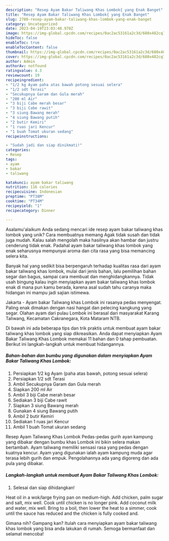 ```yaml
---
description: "Resep Ayam Bakar Taliwang Khas Lombok{ yang Enak Banget"
title: "Resep Ayam Bakar Taliwang Khas Lombok{ yang Enak Banget"
slug: 2780-resep-ayam-bakar-taliwang-khas-lombok-yang-enak-banget
category: Uncategorized
date: 2023-04-19T23:03:48.970Z
image: https://img-global.cpcdn.com/recipes/0ac2ac53161a2c3d/680x482cq70/ayam-bakar-taliwang-khas-lombok-foto-resep-utama.jpg
hideToc: false
enableToc: true
enableTocContent: false
thumbnail: https://img-global.cpcdn.com/recipes/0ac2ac53161a2c3d/680x482cq70/ayam-bakar-taliwang-khas-lombok-foto-resep-utama.jpg
cover: https://img-global.cpcdn.com/recipes/0ac2ac53161a2c3d/680x482cq70/ayam-bakar-taliwang-khas-lombok-foto-resep-utama.jpg
author: Admin
authorAv: notfound
ratingvalue: 4.3
reviewcount: 19
recipeingredient:
- "1/2 kg Ayam paha atas bawah potong sesuai selera"
- "1/2 sdt Terasi"
- "Secukupnya Garam dan Gula merah"
- "200 ml Air"
- "3 biji Cabe merah besar"
- "3 biji Cabe rawit"
- "3 siung Bawang merah"
- "4 siung Bawang putih"
- "2 butir Kemiri"
- "1 ruas jari Kencur"
- "1 buah Tomat ukuran sedang"
recipeinstructions:

- "Sudah jadi dan siap dinikmati!"
categories:
- Resep
tags:
- ayam
- bakar
- taliwang

katakunci: ayam bakar taliwang 
nutrition: 116 calories
recipecuisine: Indonesian
preptime: "PT38M"
cooktime: "PT34M"
recipeyield: "1"
recipecategory: Dinner

---
```



Asalamu'alaikum Anda sedang mencari ide resep ayam bakar taliwang khas lombok yang unik? Cara membuatnya memang Agak tidak susah dan tidak juga mudah. Kalau salah mengolah maka hasilnya akan hambar dan justru cenderung tidak enak. Padahal ayam bakar taliwang khas lombok yang enak seharusnya mempunyai aroma dan cita rasa yang bisa memancing selera kita.


Banyak hal yang sedikit bisa berpengaruh terhadap kualitas rasa dari ayam bakar taliwang khas lombok, mulai dari jenis bahan, lalu pemilihan bahan segar dan bagus, sampai cara membuat dan menghidangkannya. Tidak usah bingung kalau ingin menyiapkan ayam bakar taliwang khas lombok enak di mana pun kamu berada, karena asal sudah tahu caranya maka hidangan ini mampu jadi sajian istimewa.

Jakarta - Ayam bakar Taliwang khas Lombok ini rasanya pedas menyengat. Paling enak dimakan dengan nasi hangat dan pelecing kangkung yang segar. Olahan ayam dari pulau Lombok ini berasal dari masyarakat Karang Taliwang, Kecamatan Cakranegara, Kota Mataram NTB.


Di bawah ini ada beberapa tips dan trik praktis untuk membuat ayam bakar taliwang khas lombok yang siap dikreasikan. Anda dapat menyiapkan Ayam Bakar Taliwang Khas Lombok memakai 11 bahan dan 0 tahap pembuatan. Berikut ini langkah-langkah untuk membuat hidangannya.

<!--inarticleads1-->

##### Bahan-bahan dan bumbu yang digunakan dalam menyiapkan Ayam Bakar Taliwang Khas Lombok:

1. Persiapkan 1/2 kg Ayam (paha atas bawah, potong sesuai selera)
1. Persiapkan 1/2 sdt Terasi
1. Ambil Secukupnya Garam dan Gula merah
1. Siapkan 200 ml Air
1. Ambil 3 biji Cabe merah besar
1. Sediakan 3 biji Cabe rawit
1. Siapkan 3 siung Bawang merah
1. Gunakan 4 siung Bawang putih
1. Ambil 2 butir Kemiri
1. Sediakan 1 ruas jari Kencur
1. Ambil 1 buah Tomat ukuran sedang


Resep Ayam Taliwang Khas Lombok Pedas-pedas gurih ayan kampung yang dibakar dengan bumbu khas Lombok ini bikin selera makan bertambah. Ayam taliwang memiliki sensasi rasa yang pedas dengan kuatnya kencur. Ayam yang digunakan ialah ayam kampung muda agar terasa lebih gurih dan empuk. Pengolahannya ada yang digoreng dan ada pula yang dibakar. 

<!--inarticleads2-->

##### Langkah-langkah untuk membuat Ayam Bakar Taliwang Khas Lombok:


1. Selesai dan siap dihidangkan!

Heat oil in a wok/large frying pan on medium-high. Add chicken, palm sugar and salt, mix well. Cook until chicken is no longer pink. Add coconut milk and water, mix well. Bring to a boil, then lower the heat to a simmer, cook until the sauce has reduced and the chicken is fully cooked and. 

Gimana nih? Gampang kan? Itulah cara menyiapkan ayam bakar taliwang khas lombok yang bisa anda lakukan di rumah. Semoga bermanfaat dan selamat mencoba!
